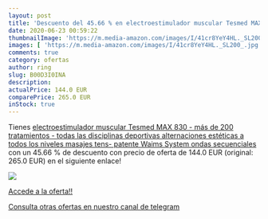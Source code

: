 ```yaml
---
layout: post
title: 'Descuento del 45.66 % en electroestimulador muscular Tesmed MAX 8'
date: 2020-06-23 00:59:22
thumbnailImage: 'https://m.media-amazon.com/images/I/41cr8YeY4HL._SL200_.jpg'
images: [ 'https://m.media-amazon.com/images/I/41cr8YeY4HL._SL200_.jpg' ]
comments: true
category: ofertas
author: ring
slug: B00D3I0INA
description:
actualPrice: 144.0 EUR
comparePrice: 265.0 EUR
inStock: true
---
```


Tienes [electroestimulador muscular Tesmed MAX 830 - más de 200 tratamientos - todas las disciplinas deportivas  alternaciones estéticas a todos los niveles  masajes tens- patente Waims System ondas secuenciales](https://www.amazon.com/dp/B00D3I0INA/?tag=redken08-20) con un 45.66 % de descuento con precio de oferta de 144.0 EUR (original: 265.0 EUR) en el siguiente enlace!

[![](https://m.media-amazon.com/images/I/41cr8YeY4HL._SL200_.jpg)](https://www.amazon.com/dp/B00D3I0INA/?tag=redken08-20)

[Accede a la oferta!!](https://www.amazon.com/dp/B00D3I0INA/?tag=redken08-20)

[Consulta otras ofertas en nuestro canal de telegram](https://t.me/s/ofertas25)
